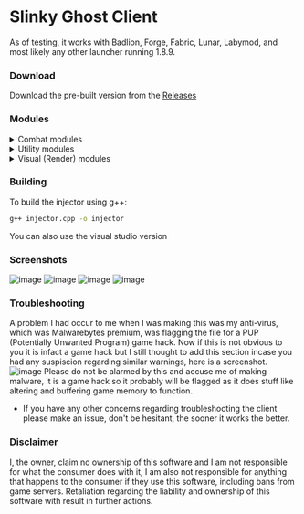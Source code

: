 # Slinky Ghost Client
As of testing, it works with Badlion, Forge, Fabric, Lunar, Labymod, and most likely any other launcher running 1.8.9.
### Download
Download the pre-built version from the [Releases](https://github.com/Fludder1/Flud-Slinky/releases)

### Modules
<details>
<summary>Combat modules</summary>

- Aim Assist  
- Auto Block  
- Auto Clicker  
- Backtrack  
- Criticals  
- Hit Select  
- Hitboxes  
- Lag Range  
- Reach  
- Sprint Reset  
- Timer Range  
- Velocity  
- Weapons  

</details>

<details>
<summary>Utility modules</summary>

- Anti Bot  
- Auto Pot  
- Auto Rod  
- Auto Soup  
- Auto Tool  
- Blink  
- Bridge Assist  
- Fake Lag  
- Fast Mine  
- Fast Place  
- Friends  
- Item Use Fix
- Inv Walk
- No Jump Delay
- Sprint
- No Hit Delay  
- No Item Release  
- No Use Delay  
- Ping Fix  
- Refill  
- Teams  
- Timer  
- Anti Debuff  

</details>

<details>
<summary>Visual (Render) modules</summary>

- Block ESP  
- Chams  
- Chest ESP  
- Free Look  
- GUI  
- Indicators  
- Item ESP  
- Mod overlay  
- Name Tags  
- No Hurt Cam  
- Notifications  
- Player ESP  
- Pointers  

</details>

### Building
To build the injector using g++:

```bash
g++ injector.cpp -o injector
```

You can also use the visual studio version

### Screenshots
![image](https://github.com/user-attachments/assets/a7f08ce6-21d1-4cfe-8a80-bab0104ae5c9)
![image](https://github.com/user-attachments/assets/bb0f36fe-2910-4cb9-b1fd-77c18bd4f00f)
![image](https://github.com/user-attachments/assets/0a7983e2-5727-4034-a3d0-e6421ee0563a)
![image](https://github.com/user-attachments/assets/0dc77757-3b52-4585-a150-11c50fa43ab1)


### Troubleshooting
A problem I had occur to me when I was making this was my anti-virus, which was Malwarebytes premium, was flagging the file for a PUP (Potentially Unwanted Program) game hack. Now if this is not obvious to you it is infact a game hack but I still thought to add this section incase you had any suspiscion regarding similar warnings, here is a screenshot. ![image](https://github.com/user-attachments/assets/d8ce330d-16e4-4e50-ba11-07d6d75bec90) Please do not be alarmed by this and accuse me of making malware, it is a game hack so it probably will be flagged as it does stuff like altering and buffering game memory to function.

- If you have any other concerns regarding troubleshooting the client please make an issue, don't be hesitant, the sooner it works the better.



### Disclaimer
I, the owner, claim no ownership of this software and I am not responsible for what the consumer does with it, I am also not responsible for anything that happens to the consumer if they use this software, including bans from game servers. Retaliation regarding the liability and ownership of this software with result in further actions.
